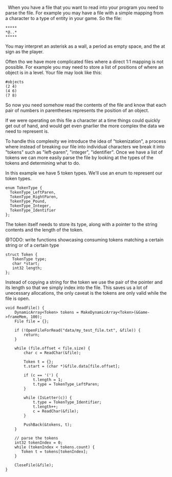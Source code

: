   When you have a file that you want to read into your program you need to parse the file. For example you may have a file with a simple mapping from a character to a type of entity in your game. So the file:
```
*****
*@..*
*****
```

You may interpret an asterisk as a wall, a period as empty space, and the at sign as the player.

Often tho we have more complicated files where a direct 1:1 mapping is not possible. For example you may need to store a list of positions of where an object is in a level. Your file may look like this:

```
#objects
(2 4)
(4 6)
(7 8)
```

So now you need somehow read the contents of the file and know that each pair of numbers in parentheses represents the position of an object. 

If we were operating on this file a character at a time things could quickly get out of hand, and would get even gnarlier the more complex the data we need to represent is.

To handle this complexity we introduce the idea of "tokenization", a process where instead of breaking our file into individual characters we break it into "tokens" such as "left-paren", "integer", "identifier". Once we have a list of tokens we can more easily parse the file by looking at the types of the tokens and determining what to do.


In this example we have 5 token types. We'll use an enum to represent our token types.

```
enum TokenType {
  TokenType_LeftParen,
  TokenType_RightParen,
  TokenType_Pound,
  TokenType_Integer,
  TokenType_Identifier
};
```

The token itself needs to store its type, along with a pointer to the string contents and the length of the token.

@TODO: write functions showcasing consuming tokens matching a certain string or of a certain type

```
struct Token {
   TokenType type;
   char *start;
   int32 length;
};
```

Instead of copying a string for the token we use the pair of the pointer and its length so that we simply index into the file. This saves us a lot of unecessary allocations, the only caveat is the tokens are only valid while the file is open. 

```
void ReadFile() {
    DynamicArray<Token> tokens = MakeDynamicArray<Token>(&Game->frameMem, 100);
    File file = {};

    if (!OpenFileForRead("data/my_test_file.txt", &file)) {
        return;
    }
    
    while (file.offset < file.size) {
        char c = ReadChar(&file);

        Token t = {};
        t.start = (char *)&file.data[file.offset];
  
        if (c == '(') {
            t.length = 1;
            t.type = TokenType_LeftParen;
        }

        while (IsLetter(c)) {
            t.type = TokenType_Identifier;
            t.length++;
            c = ReadChar(&file);
        }

        PushBack(&tokens, t);
    }
    
    // parse the tokens
    int32 tokenIndex = 0;
    while (tokenIndex < tokens.count) {
       Token t = tokens[tokenIndex];
    }

    CloseFile(&file);
}
```
